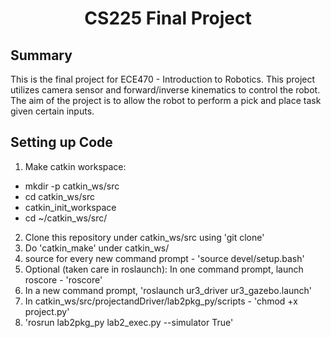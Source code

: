 <h1 align="center"> CS225 Final Project </h1>

## Summary ##
This is the final project for ECE470 - Introduction to Robotics. This project utilizes camera sensor and forward/inverse kinematics to control the robot. The aim of the project is to allow the robot to perform a pick and place task given certain inputs.

## Setting up Code ##
1. Make catkin workspace:
  * mkdir -p catkin_ws/src
  * cd catkin_ws/src
  * catkin_init_workspace
  * cd ~/catkin_ws/src/
2. Clone this repository under catkin_ws/src using 'git clone'
3. Do 'catkin_make' under catkin_ws/
4. source for every new command prompt - 'source devel/setup.bash'
5. Optional (taken care in roslaunch): In one command prompt, launch roscore - 'roscore'
6. In a new command prompt, 'roslaunch ur3_driver ur3_gazebo.launch'
7. In catkin_ws/src/projectandDriver/lab2pkg_py/scripts - 'chmod +x project.py'
8. 'rosrun lab2pkg_py lab2_exec.py --simulator True' 
